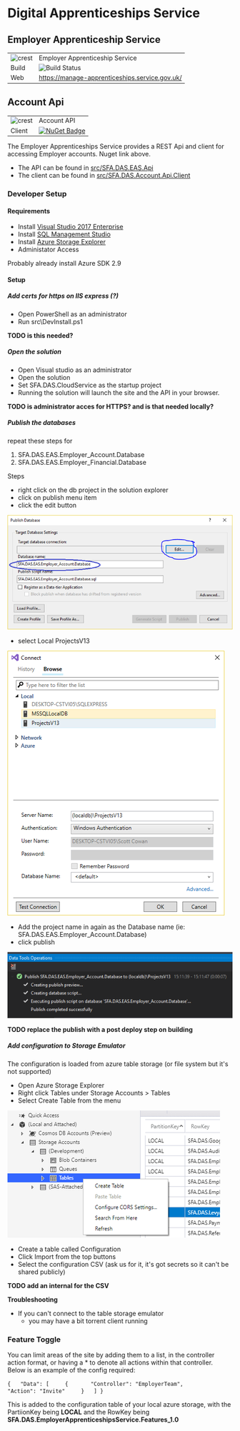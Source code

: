 # Digital Apprenticeships Service
## Employer Apprenticeship Service

|               |               |
| ------------- | ------------- |
|![crest](https://assets.publishing.service.gov.uk/government/assets/crests/org_crest_27px-916806dcf065e7273830577de490d5c7c42f36ddec83e907efe62086785f24fb.png)|Employer Apprenticeship Service|
| Build | ![Build Status](https://sfa-gov-uk.visualstudio.com/_apis/public/build/definitions/c39e0c0b-7aff-4606-b160-3566f3bbce23/101/badge) |
| Web  | https://manage-apprenticeships.service.gov.uk/  |

## Account Api

|               |               |
| ------------- | ------------- |
|![crest](https://assets.publishing.service.gov.uk/government/assets/crests/org_crest_27px-916806dcf065e7273830577de490d5c7c42f36ddec83e907efe62086785f24fb.png)| Account API |
| Client  | [![NuGet Badge](https://buildstats.info/nuget/SFA.DAS.Account.Api.Client)](https://www.nuget.org/packages/SFA.DAS.Account.Api.Client)  |


The Employer Apprenticeships Service provides a REST Api and client for accessing Employer accounts. Nuget link above.

* The API can be found in [src/SFA.DAS.EAS.Api](src/SFA.DAS.EAS.Api)
* The client can be found in [src/SFA.DAS.Account.Api.Client](src/SFA.DAS.Account.Api.Client)


### Developer Setup

#### Requirements
- Install [Visual Studio 2017 Enterprise](https://www.visualstudio.com/downloads/)
- Install [SQL Management Studio](https://docs.microsoft.com/en-us/sql/ssms/download-sql-server-management-studio-ssms)
- Install [Azure Storage Explorer](http://storageexplorer.com/)
- Administator Access

Probably already install Azure SDK 2.9


#### Setup

##### Add certs for https on IIS express (?)

- Open PowerShell as an administrator
- Run src\DevInstall.ps1 

**TODO is this needed?**

##### Open the solution

- Open Visual studio as an administrator
- Open the solution
- Set SFA.DAS.CloudService as the startup project
- Running the solution will launch the site and the API in your browser.

**TODO is administrator acces for HTTPS? and is that needed locally?**

##### Publish the databases
repeat these steps for

1. SFA.DAS.EAS.Employer_Account.Database
2. SFA.DAS.EAS.Employer_Financial.Database

Steps

* right click on the db project in the solution explorer
* click on publish menu item
* click the edit button

![click on the edit button](/docs/img/db1.PNG)

* select Local ProjectsV13

![select Local ProjectsV13](/docs/img/db2.PNG)

* Add the project name in again as the Database name (ie: SFA.DAS.EAS.Employer_Account.Database)
* click publish

![select Local ProjectsV13](/docs/img/db3.PNG)

**TODO replace the publish with a post deploy step on building**

##### Add configuration to Storage Emulator

The configuration is loaded from azure table storage (or file system but it's not supported)

* Open Azure Storage Explorer
* Right click Tables under Storage Accounts > Tables
* Select Create Table from the menu

![right click on Development Tables](/docs/img/config1.PNG)

* Create a table called Configuration
* Click Import from the top buttons
* Select the configuration CSV (ask us for it, it's got secrets so it can't be shared publicly)

**TODO add an internal for the CSV**



**Troubleshooting**

- If you can't connect to the table storage emulator
	- you may have a bit torrent client running

### Feature Toggle

You can limit areas of the site by adding them to a list, in the controller action format, or having a * to denote all actions within that controller. Below is an example of the config required:

```
{   "Data": [     {       "Controller": "EmployerTeam",       "Action": "Invite"     }   ] }
```
This is added to the configuration table of your local azure storage, with the PartiionKey being **LOCAL** and the RowKey being **SFA.DAS.EmployerApprenticeshipsService.Features_1.0**